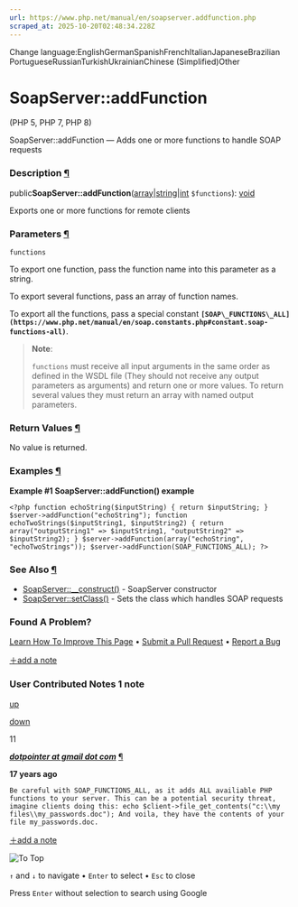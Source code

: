 ```yaml
---
url: https://www.php.net/manual/en/soapserver.addfunction.php
scraped_at: 2025-10-20T02:48:34.228Z
---
```


Change language:EnglishGermanSpanishFrenchItalianJapaneseBrazilian PortugueseRussianTurkishUkrainianChinese (Simplified)Other

# SoapServer::addFunction

(PHP 5, PHP 7, PHP 8)

SoapServer::addFunction — Adds one or more functions to handle SOAP requests

### Description [¶](https://www.php.net/manual/en/soapserver.addfunction.php\#refsect1-soapserver.addfunction-description)

public**SoapServer::addFunction**([array](https://www.php.net/manual/en/language.types.array.php)\|[string](https://www.php.net/manual/en/language.types.string.php)\|[int](https://www.php.net/manual/en/language.types.integer.php) `$functions`): [void](https://www.php.net/manual/en/language.types.void.php)

Exports one or more functions for remote clients


### Parameters [¶](https://www.php.net/manual/en/soapserver.addfunction.php\#refsect1-soapserver.addfunction-parameters)

`functions`

To export one function, pass the function name into this parameter as
a string.


To export several functions, pass an array of function names.


To export all the functions, pass a special constant **`[SOAP\_FUNCTIONS\_ALL](https://www.php.net/manual/en/soap.constants.php#constant.soap-functions-all)`**.


> **Note**:
>
>
> `functions` must receive all input arguments in the same
> order as defined in the WSDL file (They should not receive any output parameters
> as arguments) and return one or more values. To return several values they must
> return an array with named output parameters.

### Return Values [¶](https://www.php.net/manual/en/soapserver.addfunction.php\#refsect1-soapserver.addfunction-returnvalues)

No value is returned.


### Examples [¶](https://www.php.net/manual/en/soapserver.addfunction.php\#refsect1-soapserver.addfunction-examples)

**Example #1 **SoapServer::addFunction()** example**

`<?php
function echoString($inputString)
{
    return $inputString;
}
$server->addFunction("echoString");
function echoTwoStrings($inputString1, $inputString2)
{
    return array("outputString1" => $inputString1,
                 "outputString2" => $inputString2);
}
$server->addFunction(array("echoString", "echoTwoStrings"));
$server->addFunction(SOAP_FUNCTIONS_ALL);
?>`

### See Also [¶](https://www.php.net/manual/en/soapserver.addfunction.php\#refsect1-soapserver.addfunction-seealso)

- [SoapServer::\_\_construct()](https://www.php.net/manual/en/soapserver.construct.php) \- SoapServer constructor
- [SoapServer::setClass()](https://www.php.net/manual/en/soapserver.setclass.php) \- Sets the class which handles SOAP requests

### Found A Problem?

[Learn How To Improve This Page](https://github.com/php/doc-base/blob/master/README.md "This will take you to our contribution guidelines on GitHub")
•
[Submit a Pull Request](https://github.com/php/doc-en/blob/master/reference/soap/soapserver/addfunction.xml)
•
[Report a Bug](https://github.com/php/doc-en/issues/new?body=From%20manual%20page:%20https:%2F%2Fphp.net%2Fsoapserver.addfunction%0A%0A---)

[＋add a note](https://www.php.net/manual/add-note.php?sect=soapserver.addfunction&repo=en&redirect=https://www.php.net/manual/en/soapserver.addfunction.php)

### User Contributed Notes 1 note

[up](https://www.php.net/manual/vote-note.php?id=78777&page=soapserver.addfunction&vote=up "Vote up!")

[down](https://www.php.net/manual/vote-note.php?id=78777&page=soapserver.addfunction&vote=down "Vote down!")

11


[**_dotpointer at gmail dot com_**](https://www.php.net/manual/en/soapserver.addfunction.php#78777) [¶](https://www.php.net/manual/en/soapserver.addfunction.php#78777)

**17 years ago**

`Be careful with SOAP_FUNCTIONS_ALL, as it adds ALL availiable PHP functions to your server.
This can be a potential security threat, imagine clients doing this:
echo $client->file_get_contents("c:\\my files\\my_passwords.doc");
And voila, they have the contents of your file my_passwords.doc.`

[＋add a note](https://www.php.net/manual/add-note.php?sect=soapserver.addfunction&repo=en&redirect=https://www.php.net/manual/en/soapserver.addfunction.php)

![To Top](https://www.php.net/images/to-top@2x.png)

`↑` and `↓` to navigate •
`Enter` to select •
`Esc` to close


Press `Enter` without
selection to search using Google